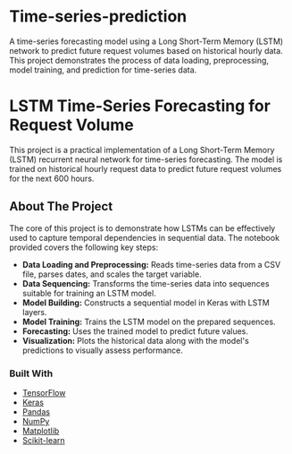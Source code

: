 # Time-series-prediction
A time-series forecasting model using a Long Short-Term Memory (LSTM) network to predict future request volumes based on historical hourly data. This project demonstrates the process of data loading, preprocessing, model training, and prediction for time-series data.

# LSTM Time-Series Forecasting for Request Volume

This project is a practical implementation of a Long Short-Term Memory (LSTM) recurrent neural network for time-series forecasting. The model is trained on historical hourly request data to predict future request volumes for the next 600 hours.

## About The Project

The core of this project is to demonstrate how LSTMs can be effectively used to capture temporal dependencies in sequential data. The notebook provided covers the following key steps:

* **Data Loading and Preprocessing:** Reads time-series data from a CSV file, parses dates, and scales the target variable.
* **Data Sequencing:** Transforms the time-series data into sequences suitable for training an LSTM model.
* **Model Building:** Constructs a sequential model in Keras with LSTM layers.
* **Model Training:** Trains the LSTM model on the prepared sequences.
* **Forecasting:** Uses the trained model to predict future values.
* **Visualization:** Plots the historical data along with the model's predictions to visually assess performance.

### Built With

* [TensorFlow](https://www.tensorflow.org/)
* [Keras](https://keras.io/)
* [Pandas](https://pandas.pydata.org/)
* [NumPy](https://numpy.org/)
* [Matplotlib](https://matplotlib.org/)
* [Scikit-learn](https://scikit-learn.org/stable/)

